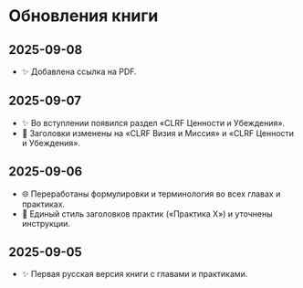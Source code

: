 # Обновления книги

## 2025-09-08
- ✨ Добавлена ссылка на PDF.

## 2025-09-07
- ✨ Во вступлении появился раздел «CLRF Ценности и Убеждения».
- 📌 Заголовки изменены на «CLRF Визия и Миссия» и «CLRF Ценности и Убеждения».

## 2025-09-06
- 🌐 Переработаны формулировки и терминология во всех главах и практиках.
- 📌 Единый стиль заголовков практик («Практика X») и уточнены инструкции.

## 2025-09-05
- ✨ Первая русская версия книги с главами и практиками.

<div style="page-break-after: always;"></div>